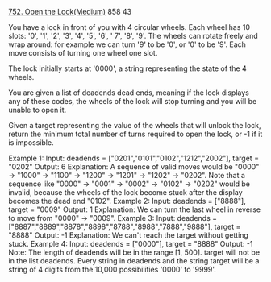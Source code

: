 [752. Open the Lock(Medium)](https://leetcode.com/problems/open-the-lock/)
858 43

You have a lock in front of you with 4 circular wheels. Each wheel has 10 slots: '0', '1', '2', '3', '4', '5', '6', '
7', '8', '9'. The wheels can rotate freely and wrap around: for example we can turn '9' to be '0', or '0' to be '9'.
Each move consists of turning one wheel one slot.

The lock initially starts at '0000', a string representing the state of the 4 wheels.

You are given a list of deadends dead ends, meaning if the lock displays any of these codes, the wheels of the lock will
stop turning and you will be unable to open it.

Given a target representing the value of the wheels that will unlock the lock, return the minimum total number of turns
required to open the lock, or -1 if it is impossible.

Example 1:
Input: deadends = ["0201","0101","0102","1212","2002"], target = "0202"
Output: 6 Explanation:
A sequence of valid moves would be "0000" -> "1000" -> "1100" -> "1200" -> "1201" -> "1202" -> "0202". Note that a
sequence like "0000" -> "0001" -> "0002" -> "0102" -> "0202" would be invalid, because the wheels of the lock become
stuck after the display becomes the dead end "0102". Example 2:
Input: deadends = ["8888"], target = "0009"
Output: 1 Explanation:
We can turn the last wheel in reverse to move from "0000" -> "0009". Example 3:
Input: deadends = ["8887","8889","8878","8898","8788","8988","7888","9888"], target = "8888"
Output: -1 Explanation:
We can't reach the target without getting stuck. Example 4:
Input: deadends = ["0000"], target = "8888"
Output: -1 Note:
The length of deadends will be in the range [1, 500]. target will not be in the list deadends. Every string in deadends
and the string target will be a string of 4 digits from the 10,000 possibilities '0000' to '9999'.
